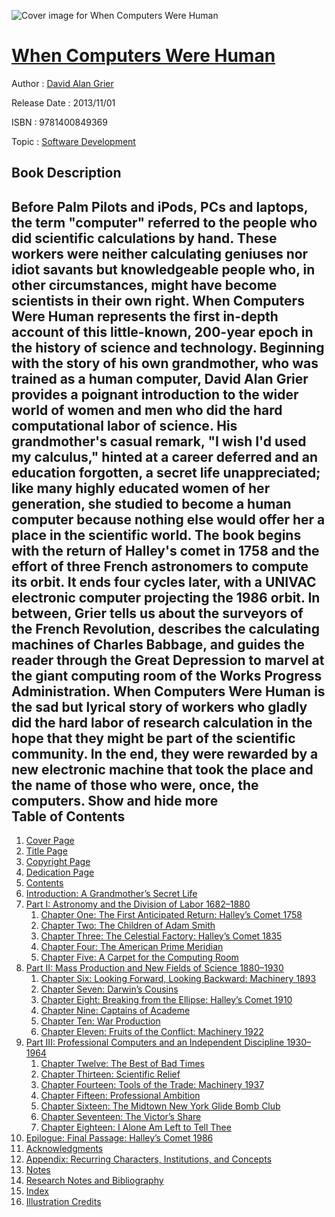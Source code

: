 ![Cover image for When Computers Were Human](https://imgdetail.ebookreading.net/cover/cover/20200215/EB9781400849369.jpg)

[When Computers Were Human](https://ebookreading.net/view/book/When+Computers+Were+Human-EB9781400849369_1.html "When Computers Were Human")
====================================================================================================================

Author : [David Alan Grier](https://ebookreading.net/search/author/David+Alan+Grier)

Release Date : 2013/11/01

ISBN : 9781400849369

Topic : [Software Development](https://ebookreading.net/search/category/software-development)

Book Description
-----------------

 Before Palm Pilots and iPods, PCs and laptops, the term "computer" referred to the people who did scientific calculations by hand. These workers were neither calculating geniuses nor idiot savants but knowledgeable people who, in other circumstances, might have become scientists in their own right. When Computers Were Human represents the first in-depth account of this little-known, 200-year epoch in the history of science and technology.
  Beginning with the story of his own grandmother, who was trained as a human computer, David Alan Grier provides a poignant introduction to the wider world of women and men who did the hard computational labor of science. His grandmother's casual remark, "I wish I'd used my calculus," hinted at a career deferred and an education forgotten, a secret life unappreciated; like many highly educated women of her generation, she studied to become a human computer because nothing else would offer her a place in the scientific world.
  The book begins with the return of Halley's comet in 1758 and the effort of three French astronomers to compute its orbit. It ends four cycles later, with a UNIVAC electronic computer projecting the 1986 orbit. In between, Grier tells us about the surveyors of the French Revolution, describes the calculating machines of Charles Babbage, and guides the reader through the Great Depression to marvel at the giant computing room of the Works Progress Administration.
When Computers Were Human is the sad but lyrical story of workers who gladly did the hard labor of research calculation in the hope that they might be part of the scientific community. In the end, they were rewarded by a new electronic machine that took the place and the name of those who were, once, the computers.
        Show and hide more                
Table of Contents
-----------------

1. [Cover Page](https://ebookreading.net/view/book/When+Computers+Were+Human-EB9781400849369_1.html)
1. [Title Page](https://ebookreading.net/view/book/When+Computers+Were+Human-EB9781400849369_3.html)
1. [Copyright Page](https://ebookreading.net/view/book/When+Computers+Were+Human-EB9781400849369_4.html)
1. [Dedication Page](https://ebookreading.net/view/book/When+Computers+Were+Human-EB9781400849369_5.html)
1. [Contents](https://ebookreading.net/view/book/When+Computers+Were+Human-EB9781400849369_6.html)
1. [Introduction: A Grandmother’s Secret Life](https://ebookreading.net/view/book/When+Computers+Were+Human-EB9781400849369_8.html)
1. [Part I: Astronomy and the Division of Labor 1682–1880](https://ebookreading.net/view/book/When+Computers+Were+Human-EB9781400849369_9.html)
    1. [Chapter One: The First Anticipated Return: Halley’s Comet 1758](https://ebookreading.net/view/book/When+Computers+Were+Human-EB9781400849369_10.html)
    1. [Chapter Two: The Children of Adam Smith](https://ebookreading.net/view/book/When+Computers+Were+Human-EB9781400849369_11.html)
    1. [Chapter Three: The Celestial Factory: Halley’s Comet 1835](https://ebookreading.net/view/book/When+Computers+Were+Human-EB9781400849369_12.html)
    1. [Chapter Four: The American Prime Meridian](https://ebookreading.net/view/book/When+Computers+Were+Human-EB9781400849369_13.html)
    1. [Chapter Five: A Carpet for the Computing Room](https://ebookreading.net/view/book/When+Computers+Were+Human-EB9781400849369_14.html)
1. [Part II: Mass Production and New Fields of Science 1880–1930](https://ebookreading.net/view/book/When+Computers+Were+Human-EB9781400849369_15.html)
    1. [Chapter Six: Looking Forward, Looking Backward: Machinery 1893](https://ebookreading.net/view/book/When+Computers+Were+Human-EB9781400849369_16.html)
    1. [Chapter Seven: Darwin’s Cousins](https://ebookreading.net/view/book/When+Computers+Were+Human-EB9781400849369_17.html)
    1. [Chapter Eight: Breaking from the Ellipse: Halley’s Comet 1910](https://ebookreading.net/view/book/When+Computers+Were+Human-EB9781400849369_18.html)
    1. [Chapter Nine: Captains of Academe](https://ebookreading.net/view/book/When+Computers+Were+Human-EB9781400849369_19.html)
    1. [Chapter Ten: War Production](https://ebookreading.net/view/book/When+Computers+Were+Human-EB9781400849369_20.html)
    1. [Chapter Eleven: Fruits of the Conflict: Machinery 1922](https://ebookreading.net/view/book/When+Computers+Were+Human-EB9781400849369_21.html)
1. [Part III: Professional Computers and an Independent Discipline 1930–1964](https://ebookreading.net/view/book/When+Computers+Were+Human-EB9781400849369_22.html)
    1. [Chapter Twelve: The Best of Bad Times](https://ebookreading.net/view/book/When+Computers+Were+Human-EB9781400849369_23.html)
    1. [Chapter Thirteen: Scientific Relief](https://ebookreading.net/view/book/When+Computers+Were+Human-EB9781400849369_24.html)
    1. [Chapter Fourteen: Tools of the Trade: Machinery 1937](https://ebookreading.net/view/book/When+Computers+Were+Human-EB9781400849369_25.html)
    1. [Chapter Fifteen: Professional Ambition](https://ebookreading.net/view/book/When+Computers+Were+Human-EB9781400849369_26.html)
    1. [Chapter Sixteen: The Midtown New York Glide Bomb Club](https://ebookreading.net/view/book/When+Computers+Were+Human-EB9781400849369_27.html)
    1. [Chapter Seventeen: The Victor’s Share](https://ebookreading.net/view/book/When+Computers+Were+Human-EB9781400849369_28.html)
    1. [Chapter Eighteen: I Alone Am Left to Tell Thee](https://ebookreading.net/view/book/When+Computers+Were+Human-EB9781400849369_29.html)
1. [Epilogue: Final Passage: Halley’s Comet 1986](https://ebookreading.net/view/book/When+Computers+Were+Human-EB9781400849369_30.html)
1. [Acknowledgments](https://ebookreading.net/view/book/When+Computers+Were+Human-EB9781400849369_31.html)
1. [Appendix: Recurring Characters, Institutions, and Concepts](https://ebookreading.net/view/book/When+Computers+Were+Human-EB9781400849369_32.html)
1. [Notes](https://ebookreading.net/view/book/When+Computers+Were+Human-EB9781400849369_33.html)
1. [Research Notes and Bibliography](https://ebookreading.net/view/book/When+Computers+Were+Human-EB9781400849369_34.html)
1. [Index](https://ebookreading.net/view/book/When+Computers+Were+Human-EB9781400849369_35.html)
1. [Illustration Credits](https://ebookreading.net/view/book/When+Computers+Were+Human-EB9781400849369_36.html)
